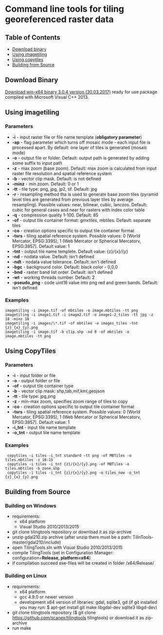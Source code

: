 # Command line tools for tiling georeferenced raster data

## Table of Contents
  * [Download binary](#download-binary)
  * [Using imagetiling](#using-imagetiling)
  * [Using copytiles](#using-copytiles)
  * [Building from Source](#building-from-source)
  
## Download Binary
[Download win-x64 binary 3.0.4 version (30.03.2017)](http://kosmosnimki.ru/downloads/tilingtools-3.0.4-win-x64.zip) ready for use package compiled with Microsoft Visual C++ 2013.

## Using imagetiling

### Parameters
* **-i** - input raster file or file name template (**obligatory parameter**)
* **-ap** - flag parameter which turns off mosaic mode - each input file is processed apart. By default: one layer of tiles is generated (mosaic mode)
* **-o** - output file or folder. Default: output path is generated by adding some suffix to input path
* **-z** - max zoom (base zoom). Default: max zoom is calculated from input raster file resolution and spatial reference system
* **-b** - vector clip mask. Default: is not defined
* **-minz** - min zoom. Default: 0 or 1
* **-tt** - tile type: png, jpg, jp2, tif. Default: jpg
* **-r** - resampling method tha is used to generate base zoom tiles (pyramid level tiles are generated from previous layer tiles by average resampling). Possible values: near, bilinear, cubic, lanczos. Default: cubic for general cases and near for rasters with index color table
* **-q** - compression quality 1-100. Default: 85
* **-of** - output tile container format: gmxtiles, mbtiles. Default: separate tiles 
* **-co** - creation options specific to output tile container format
* **-tsrs** - tiling spatial reference system. Possible values: 0 (World Mercator, EPSG:3395), 1 (Web Mercator or Spherical Mercatorv, EPSG:3857). Default value: 1 
* **-tnt** - output tile name templete. Default value: {z}/{x}/{y}
* **-nd** - nodata value. Default: isn't defined
* **-ndt** - nodata value tolerance. Default: isn't defined
* **-bgc** - background color. Default: black color - 0,0,0
* **-bnd** - raster band list order. Default: isn't defined
* **-wt** - working threads number. Default: 2
* **-pseudo_png** - code uint16 value into png red and green bands. Default: isn't defined

### Examples
```
imagetiling -i image.tif -of mbtiles -o image.mbtiles -tt png
imagetiling -i image1.tif -i image2.tif -o image1-2_tiles -tt jpg -z 18 -minz 10
imagetiling -i images/\*.tif -of mbtiles -o images_tiles -tnt {z}_{x}_{y}.png
imagetiling -i image.tif -b clip.shp -nd 0 -of mbtiles -o image.mbtiles -tt png
```

## Using CopyTiles
### Parameters
* **-i** - input folder or file
* **-o** - output folder or file 
* **-of** - output tile container type
* **-b** - vector clip mask: shp,tab,mif,kml,geojson
* **-tt** - tile type: jpg,png
* **-z** - min-max zoom, specifies zoom range of tiles to copy 
* **-co** - creation options specific to output tile container format
* **-tsrs** - tiling spatial reference system. Possible values: 0 (World Mercator, EPSG:3395), 1 (Web Mercator or Spherical Mercatorv, EPSG:3857). Default value: 1 
* **-i_tnt** - input tile name template
* **-o_tnt** - output tile name template

### Examples
```
 copytiles -i tiles -i_tnt standard -tt png -of MBTiles -o tiles.mbtiles -z 10-15
 copytiles -i tiles -i_tnt {z}/{x}/{y}.png -of MBTiles -o tiles.mbtiles -b zone.shp
 copytiles -i tiles -i_tnt {z}/{x}/{y}.png -o tiles_new -o_tnt {z}_{x}_{y}.png
```

## Building from Source
### Building on Windows
* requirements:
  * x64 platform
  * Visual Studio 2010/2013/2015
* git clone tilingtools repository or download it as zip-archive 
* unzip gdal210.zip archive (after unzip there must be a path: TilinTools-master/gdal210/include)
* open TilingTools.sln with Visual Studio 2010/2013/2015
* compile TilingTools (set in Configuration Manager: configuration=**Release, platform=x64**)
* if compilation succeed exe-files will be created in folder /x64/Release/  

### Building on Linux
* requirements:
  * x64 platform
  * gcc 4.9.0 or newer version
  * development x64 version of libraries: gdal, sqlite3, gd (if git installed you may run: $ apt-get install git make libgdal-dev sqlite3 libgd-dev)
* git clone tilingtools repository ($ git clone https://github.com/scanex/tilingtools tilingtools) or download it as zip-archive  
* run make
